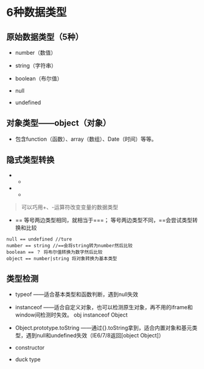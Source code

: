 # 6种数据类型

## 原始数据类型（5种）

* number（数值）

* string（字符串）

* boolean（布尔值）

* null

* undefined

## 对象类型——object（对象）

* 包含function（函数）、array（数组）、Date（时间）等等。

## 隐式类型转换

* +

* -

>可以巧用+、-运算符改变变量的数据类型

* ==
等号两边类型相同，就相当于===；
等号两边类型不同，==会尝试类型转换和比较

```
null == undefined //ture
number == string //==会将string转为number然后比较
boolean == ？ 将布尔值转换为数字然后比较
object == number|string 将对象转换为基本类型
```

## 类型检测

* typeof ——适合基本类型和函数判断，遇到null失效

* instanceof ——适合自定义对象，也可以检测原生对象，再不用的iframe和window间检测时失效。
obj instanceof Object

* Object.prototype.toString ——通过{}.toString拿到，适合内置对象和基元类型，遇到null和undefined失效（IE6/7/8返回[object Object]）

* constructor

* duck type 
